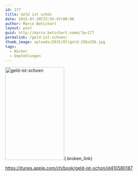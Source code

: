 ```yaml
---
id: 177
title: Geld ist schön
date: 2015-07-30T23:55:47+00:00
author: Marco Betschart
layout: post
guid: http://marco.betschart.name/?p=177
permalink: /geld-ist-schoen/
thumb_image: uploads/2015/07/geld-256x256.jpg
tags:
  - Bücher
  - Empfehlungen
---
```

[<img class=" size-medium wp-image-186 alignleft" src="http://blog.marco.betschart.nameuploads/2015/07/geld-ist-schoen-190x300.jpg" alt="geld-ist-schoen" width="190" height="300" srcset="uploads/2015/07/geld-ist-schoen-190x300.jpg 190w, uploads/2015/07/geld-ist-schoen-122x192.jpg 122w, uploads/2015/07/geld-ist-schoen.jpg 316w" sizes="(max-width: 190px) 100vw, 190px" />](http://blog.marco.betschart.nameuploads/2015/07/geld-ist-schoen.jpg){.broken_link}

<https://itunes.apple.com/ch/book/geld-ist-schon/id410580187>